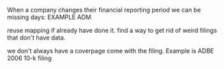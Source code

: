 When a company changes their financial reporting period we can be missing days: EXAMPLE ADM

reuse mapping if already have done it.
find a way to get rid of weird filings that don't have data.

we don't always have a coverpage come with the filing. Example is ADBE 2006 10-k filing
